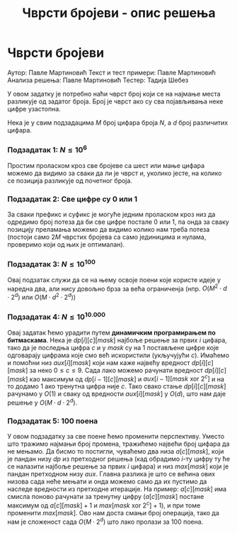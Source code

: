 ﻿---
title: Чврсти бројеви - опис решења
---

# Чврсти бројеви

Аутор: Павле Мартиновић
Текст и тест примери: Павле Мартиновић
Анализа решења: Павле Мартиновић
Тестер: Тадија Шебез

У овом задатку је потребно наћи чврст број који се на најмање места разликује од задатог броја. Број је чврст ако су сва појављивања неке цифре узастопна.

Нека је у свим подзадацима $M$ број цифара броја $N$, а $d$ број различитих цифара.
### Подзадатак 1: $N\le10^6$
Простим проласком кроз све бројеве са шест или мање цифара можемо да видимо за сваки да ли је чврст и, уколико јесте, на колико се позиција разликује од почетног броја.

### Подзадатак 2: Све цифре су $0$ или $1$
За сваки префикс и суфикс је могуће једним проласком кроз низ да одредимо број потеза да би све цифре постале $0$ или $1$, па онда за сваку позицију преламања можемо да видимо колико нам треба потеза (постоји само $2M$ чврстих бројева са само јединицима и нулама, проверимо који од њих је оптималан).

### Подзадатак 3: $N\le 10^{100}$

Овај подзатак служи да се на њему освоје поени које користе идеје у наредна два, али нису довољно брза за већа ограниченја (нпр. $O(M^2\cdot d\cdot2^d)$ или $O(M\cdot d^2\cdot2^d)$)
### Подзадатак 4:  $N\le10^{10.000}$
Овај задатак ћемо урадити путем **динамичким програмирањем по битмаскама**. Нека је $dp[i][c][mask]$ најбоље решење за првих $i$ цифара, тако да је последња цифра $c$ и у $mask$ су на $1$ постављене цифре које одговарају цифрама које смо већ искористили (укључујући $c$).  Имаћемо и помоћни низ $aux[i][mask]$ који нам каже највећу вредност $dp[i][c][mask]$ за неко $0\le c\le 9$. Сада лако можемо рачунати вредност $dp[i][c][mask]$ као максимум од $dp[i-1][c][mask]$ и $aux[i-1][mask \text{ xor } 2^c]$ и на то додамо $1$ ако тренутна цифра није $c$. Тако свако стање $dp[i][c][mask]$ рачунамо у $O(1)$ и сваку од вредности $aux[i][mask]$ у $O(d)$, што нам даје решење у $O(M\cdot d\cdot 2^d)$.

### Подзадатак 5:  100 поена

У овом подзадатку за све поене ћемо променити перспективу. Уместо што тражимо најмањи број промена, тражићемо највећи број цифара да не мењамо. Да бисмо то постигли, чуваћемо два низа $a[c][mask]$, који је пандан низу $dp$ из претходног решења (кад обрадимо $i$-ту цифру ту ће се налазити најбоље решење за првих $i$ цифара) и низ $max[mask]$ који је пандан претходном низу $aux$. Главна разлика је што се већина ових низова сада неће мењати и онда можемо само да их пустимо да наследе вредности из претходне итерације. На пример: $a[c][mask]$ има смисла поново рачунати за тренутну цифру ($a[c][mask]$ постане максимум од $a[c][mask]+1$ и $max[mask\text{ xor } 2^c]+1$), и при томе променити $max[mask]$. Ово нам доста смањи број операција, тако да нам је сложеност сада $O(M\cdot2^d)$ што лако пролази за $100$ поена.
